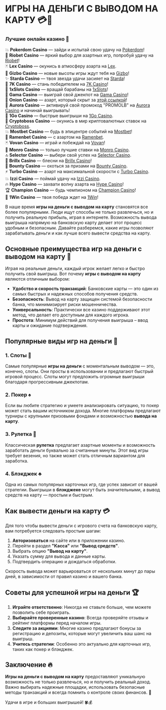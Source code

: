 # ИГРЫ НА ДЕНЬГИ С ВЫВОДОМ НА КАРТУ 💳🎰
### Лучшие онлайн казино 🎰

💥 **Pokerdom Casino** — зайди и испытай свою удачу на [Pokerdom](https://brandplay.link/Bxg7SC7H)!  
🌟 **Riobet Casino** — яркий выбор для азартных игр, попробуй удачу на [Riobet](https://brandplay.link/dtx89f2L)!  
🃏 **Lex Casino** — окунись в атмосферу азарта на [Lex](https://brandplay.link/2HFTmBc8).  
🎲 **Gizbo Casino** — новые высоты игры ждут тебя на [Gizbo](https://gizbo-tea02.com/c8e962e89)!  
✨ **Starda Casino** — твоя звезда удачи засияет на [Starda](https://brandplay.link/cpFQbWKn)!  
🎰 **7K Casino** — стань победителем на [7K Casino](https://brandplay.link/dd46bNgD)!  
🎲 **1xSlots Casino** — вращай барабаны на [1xSlots](https://brandplay.link/R4xfxqdm)!  
💎 **Gama Casino** — выиграй свой джекпот на [Gama Casino](https://brandplay.link/zrZpLFTP)!  
🔗 **Onion Casino** — азарт, который скрыт за [этой ссылкой](https://obclk001-2d.top/click?offer_id=986&partner_id=10542&landing_id=1798&utm_medium=affiliate&sub_1=oncasino3)!  
🌌 **Aurora Casino** — активируй свой промокод "PROMOLB" на [Aurora Casino](https://10trafic-stat2.com/click/668546566bcc6313411604c7/6766/15114/subaccount?promocode=PROMOLB) и начинай выигрывать!  
🚀 **1Go Casino** — быстрые выигрыши на [1Go Casino](https://1go-ircp01.com/ce015f410).  
🤑 **Cryptoboss Casino** — окунись в мир криптовалютных ставок на [Cryptoboss](https://cryptobossc.online/d847bcfa9).  
💥 **Mostbet Casino** — будь в эпицентре событий на [Mostbet](https://ktbtis024ifqfn0mst.com/beQs)!  
🍜 **Ramenbet Casino** — с азартом на [Ramenbet](https://get.saltyram.com/ru/registration?apkpop=0&partner=p24970p3296034p5526).  
🃏 **Vovan Casino** — играй и побеждай на [Vovan](https://vovan.site/d2375cf9b)!  
🎲 **Monro Casino** — только лучшие ставки на [Monro Casino](https://mnr-ircp01.com/c3ce72a2c).  
🔝 **Selector Casino** — выбери свой успех на [Selector Casino](https://gosel.pl/SELVK).  
💎 **Brillx Casino** — блесни на [Brillx Casino](https://brillx.pub/BRIVK)!  
🎯 **Bounty Casino** — охоться за призами на [Bounty Casino](https://bounty-casino.de/BOVK).  
⚡ **Turbo Casino** — азарт на максимальной скорости с [Turbo Casino](https://turbo-casino.pro/TURVK).  
💥 **Izzi Casino** — поймай удачу на [Izzi Casino](https://izzi-fr03.com/ca7c8a7b7).  
🔥 **Hype Casino** — захвати волну азарта на [Hype Casino](https://hypekaz.com/dc2f44ad0)!  
🏆 **Champion Casino** — будь чемпионом на [Champion Casino](https://champcasino.ink/pobeda/doa-hats?p80412p305331p112c)!  
🎉 **1Win Casino** — твоя победа ждет на [1Win](https://brandplay.link/6F5VqbyZ)!

В наше время **игры на деньги с выводом на карту** становятся все более популярными. Люди ищут способы не только развлечься, но и получить реальную прибыль, играя в интернете. Возможность вывода выигрыша напрямую на банковскую карту делает этот процесс удобным и безопасным. Давайте разберемся, какие игры позволяют зарабатывать деньги и как лучше всего вывести средства на карту.

## Основные преимущества игр на деньги с выводом на карту 🚀

Играя на реальные деньги, каждый игрок желает легко и быстро получить свой выигрыш. Вот почему **игры с выводом на карту** являются отличным выбором:

- **Удобство и скорость транзакций**: Банковские карты — это один из самых быстрых и надежных способов получения средств.
- **Безопасность**: Вывод на карту защищен системой безопасности банка, что минимизирует риски мошенничества.
- **Универсальность**: Практически все казино поддерживают этот метод, что делает его доступным для каждого игрока.
- **Простота**: Минимум действий для получения выигрыша – ввод карты и ожидание подтверждения.

## Популярные виды игр на деньги 💸

### 1. Слоты 🎰

Самые популярные **игры на деньги** с моментальным выводом — это, конечно, слоты. Они просты в использовании и предлагают быстрый игровой процесс. Слоты могут предложить огромные выигрыши благодаря прогрессивным джекпотам.

### 2. Покер ♠️

Если вы любите стратегию и умеете анализировать ситуацию, то покер может стать вашим источником дохода. Многие платформы предлагают турниры с крупными призовыми фондами и возможностью **вывода на карту**.

### 3. Рулетка 🎡

Классическая **рулетка** предлагает азартные моменты и возможность заработать деньги буквально за считанные минуты. Этот вид игры требует везения, но также может стать отличным вариантом для заработка.

### 4. Блэкджек ♣️

Одна из самых популярных карточных игр, где успех зависит от вашей стратегии. Выигрыши в **блэкджеке** могут быть значительными, а вывод средств на карту — простым и быстрым.

## Как вывести деньги на карту 💳

Для того чтобы вывести деньги с игрового счета на банковскую карту, вам потребуется следовать простым шагам:

1. **Авторизоваться** на сайте или в приложении казино.
2. Перейти в раздел **"Касса"** или **"Вывод средств"**.
3. Выбрать опцию **"Вывод на карту"**.
4. Указать сумму для вывода и данные карты.
5. Подтвердить операцию и дождаться обработки.

Скорость вывода может варьироваться от нескольких минут до пары дней, в зависимости от правил казино и вашего банка.

## Советы для успешной игры на деньги 🏆

1. **Играйте ответственно**: Никогда не ставьте больше, чем можете позволить себе проиграть.
2. **Выбирайте проверенные казино**: Всегда проверяйте отзывы и рейтинг платформы перед началом игры.
3. **Следите за акциями**: Многие казино предлагают бонусы за регистрацию и депозиты, которые могут увеличить ваш шанс на выигрыш.
4. **Учитесь стратегии**: Особенно это актуально для карточных игр, таких как покер и блэкджек.

## Заключение 🔥

**Игры на деньги с выводом на карту** предоставляют уникальную возможность не только развлечься, но и получить реальный доход. Важно выбирать надежные площадки, использовать безопасные методы транзакций и всегда помнить о контроле своих финансов. 🎲

Удачи в игре и больших выигрышей! 🍀💰

